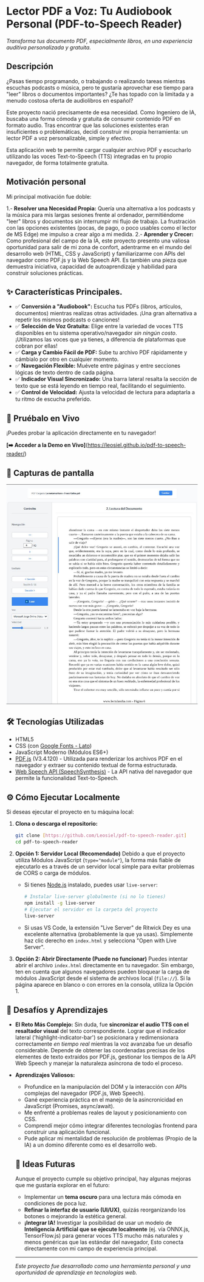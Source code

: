 # Lector PDF a Voz: Tu Audiobook Personal (PDF-to-Speech Reader)

*Transforma tus documento PDF, especialmente libros, en una experiencia auditiva personalizada y gratuita.*

## Descripción

¿Pasas tiempo programando, o trabajando o realizando tareas mientras escuchas podcasts o música, pero te gustaría aprovechar ese tiempo para "leer" libros o documentos importantes? ¿Te has topado con la limitada y a menudo costosa oferta de audiolibros en español?

Este proyecto nació precisamente de esa necesidad. Como Ingeniero de IA, buscaba una forma cómoda y gratuita de consumir contenido PDF en formato audio. Tras encontrar que las soluciones existentes eran insuficientes o problemáticas, decidí construir mi propia herramienta: un lector PDF a voz personalizable, simple y efectivo.

Esta aplicación web te permite cargar cualquier archivo PDF y escucharlo utilizando las voces Text-to-Speech (TTS) integradas en tu propio navegador, de forma totalmente gratuita.

## Motivación personal

Mi principal motivación fue doble:

1.-     **Resolver una Necesidad Propia:** Quería una alternativa a los podcasts y la música para mis largas sesiones frente al ordenador, permitiéndome "leer" libros y documentos sin interrumpir mi flujo de trabajo. La frustración con las opciones existentes (pocas, de pago, o poco usables como el lector de MS Edge) me impulso a crear algo a mi medida.
2.-     **Aprender y Crecer:** Como profesional del campo de la IA, este proyecto presento una valiosa oportunidad para salir de mi zona de confort, adentrarme en el mundo del desarrollo web (HTML, CSS y JavaScript) y familiarizarme con APIs del navegador como PDF.js y la Web Speech API. Es también una pieza que demuestra iniciativa, capacidad de autoaprendizaje y habilidad para construir soluciones prácticas.

## ✨ Características Principales.

*   ✅ **Conversión a "Audiobook":** Escucha tus PDFs (libros, artículos, documentos) mientras realizas otras actividades. ¡Una gran alternativa a repetir los mismos podcasts o canciones!
*   ✅ **Selección de Voz Gratuita:** Elige entre la variedad de voces TTS disponibles en tu sistema operativo/navegador *sin ningún costo*. ¡Utilizamos las voces que ya tienes, a diferencia de plataformas que cobran por ellas!
*   ✅ **Carga y Cambio Fácil de PDF:** Sube tu archivo PDF rápidamente y cámbialo por otro en cualquier momento.
*   ✅ **Navegación Flexible:** Muévete entre páginas y entre secciones lógicas de texto dentro de cada página.
*   ✅ **Indicador Visual Sincronizado:** Una barra lateral resalta la sección de texto que se está leyendo en tiempo real, facilitando el seguimiento.
*   ✅ **Control de Velocidad:** Ajusta la velocidad de lectura para adaptarla a tu ritmo de escucha preferido.

## 🚀 Pruébalo en Vivo

¡Puedes probar la aplicación directamente en tu navegador!

**[➡️ Acceder a la Demo en Vivo]**(https://leosiel.github.io/pdf-to-speech-reader/)

## 📸 Capturas de pantalla

![Interfaz principal del lector PDF a Voz](images/captura1.JPG)

## 🛠 Tecnologías Utilizadas

*   HTML5
*   CSS (con [Google Fonts - Lato](https://fonts.google.com/specimen/Lato))
*   JavaScript Moderno (Módulos ES6+)
*   [PDF.js](https://mozilla.github.io/pdf.js/) (V3.4.120) - Utilizada para renderizar los archivos PDF en el navegador y extraer su contenido textual de forma estructurada.
*   [Web Speech API (SpeechSynthesis)](https://developer.mozilla.org/en-US/docs/Web/API/Web_Speech_API) - La API nativa del navegador que permite la funcionalidad Text-to-Speech.

## ⚙️ Cómo Ejecutar Localmente

Si deseas ejecutar el proyecto en tu máquina local:

1.  **Clona o descarga el repositorio:**
    ```bash
    git clone [https://github.com/Leosiel/pdf-to-speech-reader.git]
    cd pdf-to-speech-reader
    ```

2.  **Opción 1: Servidor Local (Recomendado)**
    Debido a que el proyecto utiliza Módulos JavaScript (`type="module"`), la forma más fiable de ejecutarlo es a través de un servidor local simple para evitar problemas de CORS o carga de módulos.
    *   Si tienes [Node.js](https://nodejs.org/) instalado, puedes usar `live-server`:
        ```bash
        # Instalar live-server globalmente (si no lo tienes)
        npm install -g live-server
        # Ejecutar el servidor en la carpeta del proyecto
        live-server
        ```
    *   Si usas VS Code, la extensión "Live Server" de Ritwick Dey es una excelente alternativa (probablemente la que ya usas). Simplemente haz clic derecho en `index.html` y selecciona "Open with Live Server".

3.  **Opción 2: Abrir Directamente (Puede no funcionar)**
    Puedes intentar abrir el archivo `index.html` directamente en tu navegador. Sin embargo, ten en cuenta que algunos navegadores pueden bloquear la carga de módulos JavaScript desde el sistema de archivos local (`file://`). Si la página aparece en blanco o con errores en la consola, utiliza la Opción 1.

## 🤔 Desafíos y Aprendizajes

*   **El Reto Más Complejo:** Sin duda, fue **sincronizar el audio TTS con el resaltador visual** del texto correspondiente. Lograr que el indicador lateral ('highlight-indicator-bar') se posicionara y redimensionara correctamente *en tiempo real* mientras la voz avanzaba fue un desafío considerable. Depende de obtener las coordenadas precisas de los elementes de texto extraídos por PDF.js, gestionar los tiempos de la API Web Speech y manejar la naturaleza asíncrona de todo el proceso.
*   **Aprendizajes Valiosos:**
    *   Profundice en la manipulación del DOM y la interacción con APIs complejas del navegador (PDF.js, Web Speech).
    *   Gané experiencia práctica en el manejo de la asincronicidad en JavaScript (Promises, async/await).
    *   Me enfrenté a problemas reales de layout y posicionamiento con CSS.
    *   Comprendí mejor cómo integrar diferentes tecnologías frontend para construir una aplicación funcional.
    *   Pude aplicar mi mentalidad de resolución de problemas (Propio de la IA) a un domino diferente como es el desarrollo web.

    ## 🔮 Ideas Futuras

    Aunque el proyecto cumple su objetivo principal, hay algunas mejoras que me gustaría explorar en el futuro:

    *   Implementar un **tema oscuro** para una lectura más cómoda en condiciones de poca luz.
    *   **Refinar la interfaz de usuario (UI/UX)**, quizás reorganizando los botones o mejorando la estética general.
    *   **¡Integrar IA!** Investigar la posibilidad de usar un modelo de **Inteligencia Artificial que se ejecute localmente** (ej. vía ONNX.js, TensorFlow.js) para generar voces TTS mucho más naturales y menos genéricas que las estándar del navegador, Esto conecta directamente con mi campo de experiencia principal.

    ---
    *Este proyecto fue desarrollado como una herramienta personal y una oportunidad de aprendizaje en tecnologías web.*
